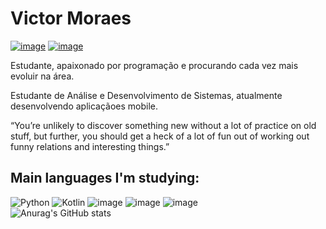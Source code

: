 # Victor Moraes
[![image](https://img.shields.io/badge/Victor%20Moraes-0077B5?style=for-the-badge&logo=linkedin&logoColor=white&link=https://www.linkedin.com/in/victor-moraes-43006a112/)](https://www.linkedin.com/in/victor-moraes-43006a112/) [![image](https://img.shields.io/badge/-victor.moraesrj@gmail.com-D14836?style=for-the-badge&logo=gmail&logoColor=white&link=mailto:victor.moraesrj@gmail.com)](mailto:victor.moraesrj@gmail.com)


Estudante, apaixonado por programação e procurando cada vez mais evoluir na área.

Estudante de Análise e Desenvolvimento de Sistemas, atualmente desenvolvendo aplicaçãoes mobile.



“You’re unlikely to discover something new without a lot of practice on old stuff, but further, you should get a heck of a lot of fun out of working out funny relations and interesting things.” 


## Main languages ​​I'm studying:
![Python](https://img.shields.io/badge/python-3670A0?style=for-the-badge&logo=python&logoColor=ffdd54) 
![Kotlin](https://img.shields.io/badge/kotlin-%230095D5.svg?style=for-the-badge&logo=kotlin&logoColor=white)
![image](https://img.shields.io/badge/JS-323330?style=for-the-badge&logo=javascript&logoColor=F7DF1E)
![image](https://img.shields.io/badge/HTML5-E34F26?style=for-the-badge&logo=html5&logoColor=white)
![image](https://img.shields.io/badge/CSS3-1572B6?style=for-the-badge&logo=css3&logoColor=white)<br>
![Anurag's GitHub stats](https://github-readme-stats.vercel.app/api?username=VicktorMS&show_icons=true&theme=tokyonight) 






